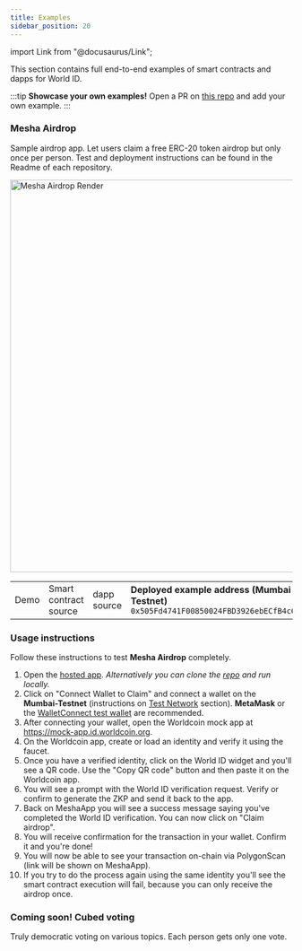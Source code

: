 ```yaml
---
title: Examples
sidebar_position: 20
---
```


import Link from "@docusaurus/Link";

This section contains full end-to-end examples of smart contracts and dapps for World ID.

:::tip
**Showcase your own examples!** Open a PR on [this repo](https://github.com/worldcoin/world-id-docs) and add your own example.
:::

### Mesha Airdrop

Sample airdrop app. Let users claim a free ERC-20 token airdrop but only once per person. Test and deployment instructions can be found in the Readme of each repository.

<div className="text--center">
<img src="/img/mesha-airdrop-render.jpg" alt="Mesha Airdrop Render" width="700" />
</div>

<table className="table--center margin-top--lg">
<tbody>
<tr>
<td>
<Link href="https://example.id.worldcoin.org">Demo</Link>
</td>
<td>
<Link href="https://github.com/worldcoin/world-id-example-airdrop">Smart contract source</Link>
</td>
<td>
<Link href="https://github.com/worldcoin/world-id-example-airdrop-dapp">dapp source</Link>
</td>
<td>
<div><b>Deployed example address (<Link to="https://mumbai.polygonscan.com/address/0x505Fd4741F00850024FBD3926ebECfB4c675A9fe">Mumbai Testnet</Link>)</b></div>
<code>0x505Fd4741F00850024FBD3926ebECfB4c675A9fe</code>
</td>
</tr>
</tbody>
</table>

### Usage instructions

Follow these instructions to test **Mesha Airdrop** completely.

1. Open the [hosted app](https://example.id.worldcoin.org). _Alternatively you can clone the [repo](https://github.com/worldcoin/world-id-example-airdrop) and run locally._
2. Click on "Connect Wallet to Claim" and connect a wallet on the **Mumbai-Testnet** (instructions on [Test Network](/docs/about/test-network#chain-test-network) section). **MetaMask** or the [WalletConnect test wallet](https://github.com/WalletConnect/walletconnect-test-wallet) are recommended.
3. After connecting your wallet, open the Worldcoin mock app at https://mock-app.id.worldcoin.org.
4. On the Worldcoin app, create or load an identity and verify it using the faucet.
5. Once you have a verified identity, click on the World ID widget and you'll see a QR code. Use the "Copy QR code" button and then paste it on the Worldcoin app.
6. You will see a prompt with the World ID verification request. Verify or confirm to generate the ZKP and send it back to the app.
7. Back on MeshaApp you will see a success message saying you've completed the World ID verification. You can now click on "Claim airdrop".
8. You will receive confirmation for the transaction in your wallet. Confirm it and you're done!
9. You will now be able to see your transaction on-chain via PolygonScan (link will be shown on MeshaApp).
10. If you try to do the process again using the same identity you'll see the smart contract execution will fail, because you can only receive the airdrop once.

### Coming soon! Cubed voting

Truly democratic voting on various topics. Each person gets only one vote.
